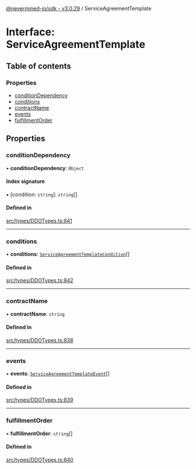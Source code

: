 [@nevermined-io/sdk - v3.0.29](../code-reference.md) / ServiceAgreementTemplate

# Interface: ServiceAgreementTemplate

## Table of contents

### Properties

- [conditionDependency](ServiceAgreementTemplate.md#conditiondependency)
- [conditions](ServiceAgreementTemplate.md#conditions)
- [contractName](ServiceAgreementTemplate.md#contractname)
- [events](ServiceAgreementTemplate.md#events)
- [fulfillmentOrder](ServiceAgreementTemplate.md#fulfillmentorder)

## Properties

### conditionDependency

• **conditionDependency**: `Object`

#### Index signature

▪ [condition: `string`]: `string`[]

#### Defined in

[src/types/DDOTypes.ts:841](https://github.com/nevermined-io/sdk-js/blob/aa372ff7727c3133a77ceb37ce1a89e86306d2c3/src/types/DDOTypes.ts#L841)

---

### conditions

• **conditions**: [`ServiceAgreementTemplateCondition`](ServiceAgreementTemplateCondition.md)[]

#### Defined in

[src/types/DDOTypes.ts:842](https://github.com/nevermined-io/sdk-js/blob/aa372ff7727c3133a77ceb37ce1a89e86306d2c3/src/types/DDOTypes.ts#L842)

---

### contractName

• **contractName**: `string`

#### Defined in

[src/types/DDOTypes.ts:838](https://github.com/nevermined-io/sdk-js/blob/aa372ff7727c3133a77ceb37ce1a89e86306d2c3/src/types/DDOTypes.ts#L838)

---

### events

• **events**: [`ServiceAgreementTemplateEvent`](ServiceAgreementTemplateEvent.md)[]

#### Defined in

[src/types/DDOTypes.ts:839](https://github.com/nevermined-io/sdk-js/blob/aa372ff7727c3133a77ceb37ce1a89e86306d2c3/src/types/DDOTypes.ts#L839)

---

### fulfillmentOrder

• **fulfillmentOrder**: `string`[]

#### Defined in

[src/types/DDOTypes.ts:840](https://github.com/nevermined-io/sdk-js/blob/aa372ff7727c3133a77ceb37ce1a89e86306d2c3/src/types/DDOTypes.ts#L840)
